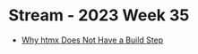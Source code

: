 # Stream - 2023 Week 35

- [Why htmx Does Not Have a Build Step](https://htmx.org/essays/no-build-step/?ck_subscriber_id=2125261242)
